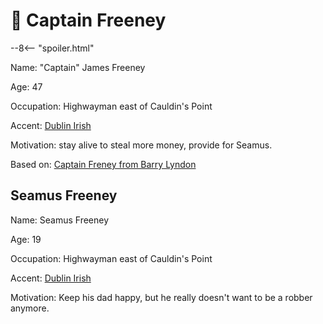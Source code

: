 # 🔐 Captain Freeney

--8<-- "spoiler.html"

Name: "Captain" James Freeney

Age: 47

Occupation: Highwayman east of Cauldin's Point

Accent: [Dublin Irish](https://youtu.be/InC_BgEd_LM)

Motivation: stay alive to steal more money, provide for Seamus.

Based on: [Captain Freney from Barry Lyndon](https://youtu.be/woO1Cs6c-oo)

## Seamus Freeney

Name: Seamus Freeney

Age: 19

Occupation:  Highwayman east of Cauldin's Point

Accent: [Dublin Irish](https://youtu.be/InC_BgEd_LM)

Motivation: Keep his dad happy, but he really doesn't want to be a robber anymore.
